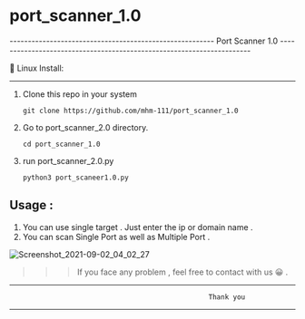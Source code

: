 # port_scanner_1.0

-------------------------------------------------------- Port Scanner 1.0 ----------------------------------------------------------------------



:page_facing_up: Linux Install:
_______________________________________________________________________

1. Clone this repo in your system

       git clone https://github.com/mhm-111/port_scanner_1.0

2. Go to port_scanner_2.0 directory.

       cd port_scanner_1.0
       
3. run port_scanner_2.0.py

       python3 port_scaneer1.0.py


 Usage :
-----------------------

1. You can use single target . Just enter the ip or domain name .
2. You can scan Single Port as well as Multiple Port .


![Screenshot_2021-09-02_04_02_27](https://user-images.githubusercontent.com/89272932/131806241-c3d080e6-0e97-40a0-9d79-d68b6df88c7e.png)



>>> If you face any problem , feel free to contact with us :grinning: .

_________________________________________________________________________________________________________________________________
                                                     Thank you  
_________________________________________________________________________________________________________________________________


